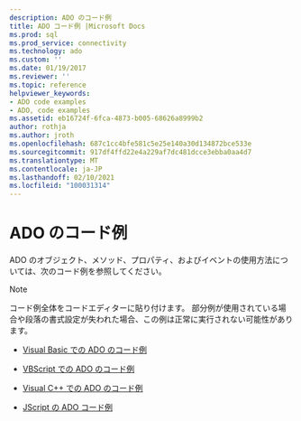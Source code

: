 ```yaml
---
description: ADO のコード例
title: ADO コード例 |Microsoft Docs
ms.prod: sql
ms.prod_service: connectivity
ms.technology: ado
ms.custom: ''
ms.date: 01/19/2017
ms.reviewer: ''
ms.topic: reference
helpviewer_keywords:
- ADO code examples
- ADO, code examples
ms.assetid: eb16724f-6fca-4873-b005-68626a8999b2
author: rothja
ms.author: jroth
ms.openlocfilehash: 687c1cc4bfe581c5e25e140a30d134872bce533e
ms.sourcegitcommit: 917df4ffd22e4a229af7dc481dcce3ebba0aa4d7
ms.translationtype: MT
ms.contentlocale: ja-JP
ms.lasthandoff: 02/10/2021
ms.locfileid: "100031314"
---
```

# <a name="ado-code-examples"></a>ADO のコード例
ADO のオブジェクト、メソッド、プロパティ、およびイベントの使用方法については、次のコード例を参照してください。  
  
> [!NOTE]
>  コード例全体をコードエディターに貼り付けます。 部分例が使用されている場合や段落の書式設定が失われた場合、この例は正常に実行されない可能性があります。  
  
-   [Visual Basic での ADO のコード例](./ado-code-examples-in-visual-basic.md)  
  
-   [VBScript での ADO のコード例](./ado-code-examples-vbscript.md)  
  
-   [Visual C++ での ADO のコード例](./ado-code-examples-in-visual-c.md)  
  
-   [JScript の ADO コード例](./ado-code-examples-in-microsoft-jscript.md)